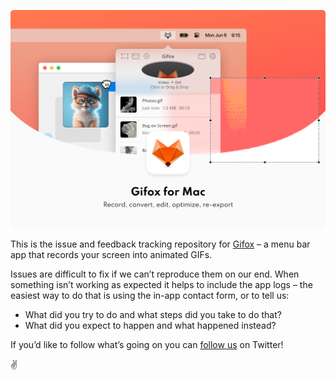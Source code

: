 ![Gifox 2 for Mac – Delightful GIF Recording and Sharing App](./asset/hero.png)

This is the issue and feedback tracking repository for [Gifox](https://gifox.app) – a menu bar app that records your screen into animated GIFs.

Issues are difficult to fix if we can’t reproduce them on our end. When something isn’t working as expected it helps to include the app logs – the easiest way to do that is using the in-app contact form, or to tell us:

- What did you try to do and what steps did you take to do that?
- What did you expect to happen and what happened instead?

If you’d like to follow what’s going on you can [follow us](https://twitter.com/gifoxapp) on Twitter!

✌️
